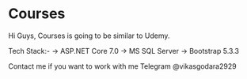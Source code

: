 # Courses
Hi Guys,
Courses is going to be similar to Udemy. 

Tech Stack:-
-> ASP.NET Core 7.0
-> MS SQL Server
-> Bootstrap 5.3.3

Contact me if you want to work with me 
Telegram @vikasgodara2929
